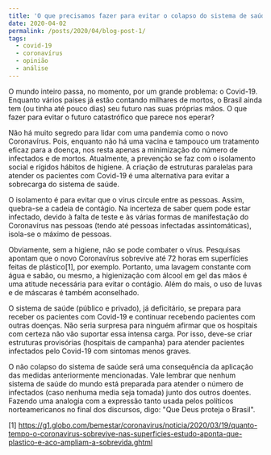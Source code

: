 ```yaml
---
title: 'O que precisamos fazer para evitar o colapso do sistema de saúde? '
date: 2020-04-02
permalink: /posts/2020/04/blog-post-1/
tags:
  - covid-19
  - coronavírus
  - opinião
  - análise
---
```


O mundo inteiro passa, no momento, por um grande problema: o Covid-19. Enquanto vários países já estão contando milhares de mortos, o Brasil ainda tem (ou tinha até pouco dias) seu futuro nas suas próprias mãos. O que fazer para evitar o futuro catastrófico que parece nos eperar?

Não há muito segredo para lidar com uma pandemia como o novo Coronavírus. Pois, enquanto não há uma vacina e tampouco um tratamento eficaz para a doença, nos resta apenas a minimização do número de infectados e de mortos. Atualmente, a prevenção se faz com o isolamento social e rígidos hábitos de higiene. A criação de estruturas paralelas para atender os pacientes com Covid-19 é uma alternativa para evitar a sobrecarga do sistema de saúde.

O isolamento é para evitar que o vírus circule entre as pessoas. Assim, quebra-se a cadeia de contágio. Na incerteza de saber quem pode estar infectado, devido à falta de teste e às várias formas de manifestação do Coronavírus nas pessoas (tendo até pessoas infectadas assintomáticas), isola-se o máximo de pessoas.

Obviamente, sem a higiene, não se pode combater o vírus. Pesquisas apontam que o novo Coronavírus sobrevive até 72 horas em superfícies feitas de plástico[1], por exemplo. Portanto, uma lavagem constante com água e sabão, ou mesmo, a higienização com álcool em gel das mãos é uma atitude necessária para evitar o contágio. Além do mais, o uso de luvas e de máscaras é também aconselhado.

O sistema de saúde (público e privado), já deficitário, se prepara para receber os pacientes com Covid-19 e continuar recebendo pacientes com outras doenças. Não seria surpresa para ninguém afirmar que os hospitais com certeza não vão suportar essa intensa carga. Por isso, deve-se criar estruturas provisórias (hospitais de campanha) para atender pacientes infectados pelo Covid-19 com sintomas menos graves.

O não colapso do sistema de saúde será uma consequência da aplicação das medidas anteriormente mencionadas. Vale lembrar que nenhum sistema de saúde do mundo está preparada para atender o número de infectados (caso nenhuma media seja tomada) junto dos outros doentes. Fazendo uma analogia com a expressão tanto usada pelos políticos norteamericanos no final dos discursos, digo: "Que Deus proteja o Brasil".

[1] https://g1.globo.com/bemestar/coronavirus/noticia/2020/03/19/quanto-tempo-o-coronavirus-sobrevive-nas-superficies-estudo-aponta-que-plastico-e-aco-ampliam-a-sobrevida.ghtml

